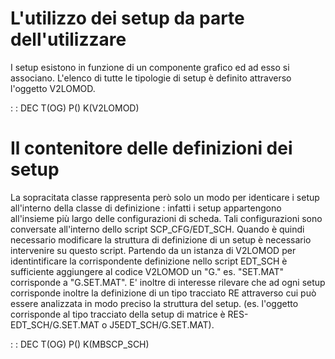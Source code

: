 # L'utilizzo dei setup da parte dell'utilizzare

I setup esistono in funzione di un componente grafico ed ad esso si associano. L'elenco di tutte le tipologie di setup è definito attraverso l'oggetto V2LOMOD.

 :  : DEC T(OG) P() K(V2LOMOD)

# Il contenitore delle definizioni dei setup

La sopracitata classe rappresenta però solo un modo per identicare i setup all'interno della classe di definizione :  infatti i setup appartengono all'insieme più largo delle configurazioni di scheda.
Tali configurazioni sono conversate all'interno dello script SCP_CFG/EDT_SCH. Quando è quindi necessario modificare la struttura di definizione di un setup è necessario intervenire su questo script.
Partendo da un istanza di V2LOMOD per identintificare la corrispondente definizione nello script EDT_SCH è sufficiente aggiungere al codice V2LOMOD un "G." es. "SET.MAT" corrisponde a "G.SET.MAT".
E' inoltre di interesse rilevare che ad ogni setup corrisponde inoltre la definizione di un tipo tracciato RE attraverso cui può essere analizzata in modo preciso la struttura del setup.
(es. l'oggetto corrisponde al tipo tracciato della setup di matrice è RES-EDT_SCH/G.SET.MAT o J5EDT_SCH/G.SET.MAT).

 :  : DEC T(OG) P() K(MBSCP_SCH)

